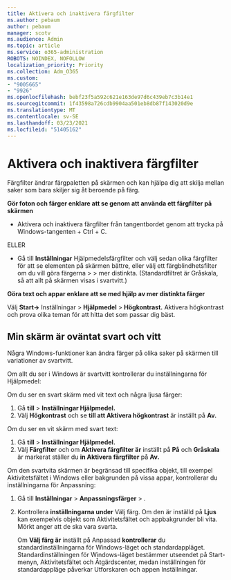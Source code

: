 ```yaml
---
title: Aktivera och inaktivera färgfilter
ms.author: pebaum
author: pebaum
manager: scotv
ms.audience: Admin
ms.topic: article
ms.service: o365-administration
ROBOTS: NOINDEX, NOFOLLOW
localization_priority: Priority
ms.collection: Adm_O365
ms.custom:
- "9005665"
- "9926"
ms.openlocfilehash: bebf23f5a592c621e163de97d6c439eb7c3b14e1
ms.sourcegitcommit: 1f43598a726cdb9904aa501eb8db87f143020d9e
ms.translationtype: MT
ms.contentlocale: sv-SE
ms.lasthandoff: 03/23/2021
ms.locfileid: "51405162"
---
```

# <a name="turn-on-and-off-color-filter"></a>Aktivera och inaktivera färgfilter

Färgfilter ändrar färgpaletten på skärmen och kan hjälpa dig att skilja mellan saker som bara skiljer sig åt beroende på färg.

**Gör foton och färger enklare att se genom att använda ett färgfilter på skärmen**

- Aktivera och inaktivera färgfilter från tangentbordet genom att trycka på Windows-tangenten + Ctrl + C. 

ELLER

- Gå till **Inställningar** Hjälpmedelsfärgfilter och välj sedan olika färgfilter för att se elementen på skärmen bättre, eller välj ett färgblindhetsfilter om du vill göra färgerna  >    >  mer distinkta.  (Standardfiltret är Gråskala, så att allt på skärmen visas i svartvitt.)

**Göra text och appar enklare att se med hjälp av mer distinkta färger**  

Välj **Start->** Inställningar   >  **Hjälpmedel**  >  **Högkontrast.** Aktivera högkontrast och prova olika teman för att hitta det som passar dig bäst.

## <a name="my-screen-is-unexpectedly-black-and-white"></a>Min skärm är oväntat svart och vitt

Några Windows-funktioner kan ändra färger på olika saker på skärmen till variationer av svartvitt.

Om allt du ser i Windows är svartvitt kontrollerar du inställningarna för Hjälpmedel:

Om du ser en svart skärm med vit text och några ljusa färger:  

1. Gå **till**  >  **Inställningar Hjälpmedel.**  
1. Välj **Högkontrast** och se **till att Aktivera högkontrast** är inställt på **Av.**

Om du ser en vit skärm med svart text:  

1. Gå **till**  >  **Inställningar Hjälpmedel.**  
1. Välj **Färgfilter** och om **Aktivera färgfilter är** inställt på **På** och **Gråskala** är markerat ställer du **in Aktivera färgfilter** på **Av.**

Om den svartvita skärmen är begränsad till specifika objekt, till exempel Aktivitetsfältet i Windows eller bakgrunden på vissa appar, kontrollerar du inställningarna för Anpassning:

1. Gå till **Inställningar**  >  **Anpassningsfärger**  >  .

1. Kontrollera **inställningarna under** Välj färg. Om den är inställd på **Ljus** kan exempelvis objekt som Aktivitetsfältet och appbakgrunder bli vita. Mörkt anger att de ska vara svarta.  

    Om **Välj färg är** inställt på Anpassad **kontrollerar** du standardinställningarna för Windows-läget och standardappläget. Standardinställningen för Windows-läget bestämmer utseendet på Start-menyn, Aktivitetsfältet och Åtgärdscenter, medan inställningen för standardappläge påverkar Utforskaren och appen Inställningar.

